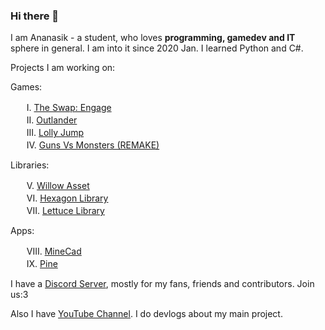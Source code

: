 ### Hi there 👋

I am Ananasik - a student, who loves <b>programming, gamedev and IT</b> sphere in general. I am into it since 2020 Jan. I learned Python and C#. 

Projects I am working on:

Games:

ᅠᅠI.    <a href="https://github.com/AnanasikDev/The_Swap_Engage_Public">The Swap: Engage</a><br/>
ᅠᅠII.   <a href="https://github.com/AnanasikDev/Outlander">Outlander</a><br/>
ᅠᅠIII.  <a href="https://github.com/AnanasikDev/LollyJump">Lolly Jump</a><br/>
ᅠᅠIV.   <a href="https://github.com/AnanasikDev/Strategy">Guns Vs Monsters (REMAKE)</a><br/>
 
Libraries:

ᅠᅠV.    <a href="https://github.com/AnanasikDev/Willow">Willow Asset</a><br/>
ᅠᅠVI.   <a href="https://github.com/AnanasikDev/Hexagon">Hexagon Library</a><br/>
ᅠᅠVII.  <a href="https://github.com/AnanasikDev/Lettuce">Lettuce Library</a><br/>

Apps:

ᅠᅠVIII. <a href="https://github.com/AnanasikDev/MineCad">MineCad</a><br/>
ᅠᅠIX.   <a href="https://github.com/AnanasikDev/Pine">Pine</a><br/>



I have a <a href="https://discord.gg/HRB6KG8Xby">Discord Server</a>, mostly for my fans, friends and contributors. Join us:3

Also I have <a href="https://www.youtube.com/channel/UCeZG4B_HLpamjCuPPUj3gzA">YouTube Channel</a>. I do devlogs about my main project.

